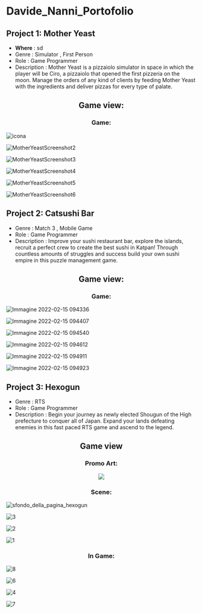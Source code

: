 # Davide_Nanni_Portofolio


## Project 1: Mother Yeast
* **Where** :  sd
* Genre : Simulator , First Person
* Role : Game Programmer
* Description : Mother Yeast is a pizzaiolo simulator in space in which the player will be Ciro, a pizzaiolo that opened the first pizzeria on the moon. Manage the orders of any kind of clients by feeding Mother Yeast with the ingredients and deliver pizzas for every type of palate.

<h2 align="center"> Game view: </h2>
 
 <h3 align="center"> Game: </h3>
 
 <p align="center">
 
![icona](https://user-images.githubusercontent.com/90765306/180239089-a08be928-3fa4-4be7-81ca-d5240248b202.png)

![MotherYeastScreenshot2](https://user-images.githubusercontent.com/90765306/180239109-66999d85-c9c9-41bb-be9a-9885b16d8b5c.png)

![MotherYeastScreenshot3](https://user-images.githubusercontent.com/90765306/180239142-70d279a3-f919-4cba-ad5e-e70146e5f705.png)

![MotherYeastScreenshot4](https://user-images.githubusercontent.com/90765306/180239156-b70aefe7-6eb1-43cb-b24b-e20d8d18d408.png)

![MotherYeastScreenshot5](https://user-images.githubusercontent.com/90765306/180239180-e5182d3b-120e-4a65-8638-28cf91a28b5c.png)

![MotherYeastScreenshot6](https://user-images.githubusercontent.com/90765306/180239194-94296b8a-bee1-4067-b062-8738287b7503.png)

</p>

## Project 2: Catsushi Bar
* Genre : Match 3 , Mobile Game
* Role : Game Programmer
* Description : Improve your sushi restaurant bar, explore the islands, recruit a perfect crew to create the best sushi in Katpan! Through countless amounts of struggles and success build your own sushi empire in this puzzle management game.

 <h2 align="center"> Game view: </h2>
 
 <h3 align="center"> Game: </h3>
 
 <p align="center">

![Immagine 2022-02-15 094336](https://user-images.githubusercontent.com/90765306/180239292-a63bf974-6e34-4fa2-8a89-c2698eb8d906.png)
 
![Immagine 2022-02-15 094407](https://user-images.githubusercontent.com/90765306/180239333-29adf374-694c-48f3-bafe-444ceda8ac3d.png)

![Immagine 2022-02-15 094540](https://user-images.githubusercontent.com/90765306/180239351-306d6a5f-1513-4805-ac3b-b2c57867d971.png)

![Immagine 2022-02-15 094612](https://user-images.githubusercontent.com/90765306/180239371-f712bcde-d9e3-479d-8573-5ebfe20bc1e7.png)

![Immagine 2022-02-15 094911](https://user-images.githubusercontent.com/90765306/180239384-285681b2-a7b3-4c94-bb8f-2e9542bf8578.png)

![Immagine 2022-02-15 094923](https://user-images.githubusercontent.com/90765306/180239424-cb91ce67-b6b5-4ec5-b7b6-5712d12ee6da.png)

</p>

## Project 3: Hexogun
* Genre : RTS
* Role : Game Programmer
* Description : Begin your journey as newly elected Shougun of the High prefecture to conquer all of Japan. Expand your lands defeating enemies in this fast paced RTS game and ascend to the legend.

 
 <h2 align="center"> Game view </h2>
 
 <h3 align="center"> Promo Art: </h3>
 
 <p align="center">
  <img src="https://user-images.githubusercontent.com/90765270/178946970-3063e253-8f79-4571-8638-e99eff6b6b87.png">
 </p>
 
 <h3 align="center"> Scene: </h3>
 
 <p align="center">
  
 ![sfondo_della_pagina_hexogun](https://user-images.githubusercontent.com/90765270/178947036-288cb045-6cf0-4b94-a937-f5546f71559f.png)
 
 ![3](https://user-images.githubusercontent.com/90765270/178947086-e5b4568b-2613-4733-98b8-81f2c75baec7.png)
 
 ![2](https://user-images.githubusercontent.com/90765270/178947167-e82a59c9-ef19-4116-8a8d-a72004914f13.png)
 
 ![1](https://user-images.githubusercontent.com/90765270/178947373-d4775f6e-402b-44d4-bcb7-4f58321e2f24.png)
 
 <h3 align="center"> In Game: </h3>
 
 ![8](https://user-images.githubusercontent.com/90765270/178947272-098bb498-6e8a-4c96-ba38-b667d8d8b4da.png)
 
 ![6](https://user-images.githubusercontent.com/90765270/178947333-0416140f-00cf-4a95-957f-ca9be489b5ad.png)
 
 ![4](https://user-images.githubusercontent.com/90765270/178947415-f98dc337-78b9-40ff-b43a-00a44773dd5a.png)

 ![7](https://user-images.githubusercontent.com/90765270/178947444-22b37f64-93b7-42f5-9ca9-cfa6838090cb.png)

 </p>
